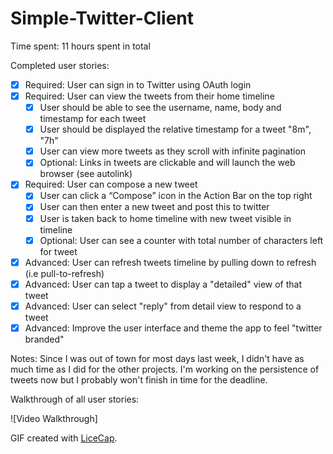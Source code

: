 Simple-Twitter-Client
===============

Time spent: 11 hours spent in total

Completed user stories:

 * [x] Required: User can sign in to Twitter using OAuth login
 * [x] Required: User can view the tweets from their home timeline
    * [x] User should be able to see the username, name, body and timestamp for each tweet
    * [x] User should be displayed the relative timestamp for a tweet "8m", "7h"
    * [x] User can view more tweets as they scroll with infinite pagination
    * [x] Optional: Links in tweets are clickable and will launch the web browser (see autolink)
 * [x] Required: User can compose a new tweet
   * [x] User can click a “Compose” icon in the Action Bar on the top right
   * [x] User can then enter a new tweet and post this to twitter
   * [x] User is taken back to home timeline with new tweet visible in timeline
   * [x] Optional: User can see a counter with total number of characters left for tweet
 * [x] Advanced: User can refresh tweets timeline by pulling down to refresh (i.e pull-to-refresh)
 * [x] Advanced: User can tap a tweet to display a "detailed" view of that tweet
 * [x] Advanced: User can select "reply" from detail view to respond to a tweet
 * [x] Advanced: Improve the user interface and theme the app to feel "twitter branded"
 
Notes:
Since I was out of town for most days last week, I didn't have as much time as I did for the other projects. I'm working on the persistence of tweets now but I probably won't finish in time for the deadline.

Walkthrough of all user stories:

![Video Walkthrough] 

GIF created with [LiceCap](http://www.cockos.com/licecap/).
